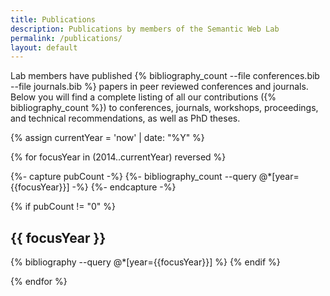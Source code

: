 ```yaml
---
title: Publications
description: Publications by members of the Semantic Web Lab
permalink: /publications/
layout: default
---
```


Lab members have published {% bibliography_count --file conferences.bib --file journals.bib %} papers in peer reviewed conferences and journals. Below you will find a complete listing of all our contributions ({% bibliography_count %}) to conferences, journals, workshops, proceedings, and technical recommendations, as well as PhD theses.

<!-- Get current year -->
{% assign currentYear = 'now' | date: "%Y" %}
<!-- For each year from now until 2002, print publications from that year -->
{% for focusYear in (2014..currentYear)  reversed %}
<!-- Only print years with publications -->
<!-- 
    Following code to capture the count came from 
    https://github.com/inukshuk/jekyll-scholar/issues/310#issuecomment-654578621 
-->
{%- capture pubCount -%}
{%- bibliography_count --query @*[year={{focusYear}}] -%}
{%- endcapture -%}

{% if pubCount != "0" %}
## {{ focusYear }}
{% bibliography --query @*[year={{focusYear}}] %}
{% endif %}

{% endfor %}
